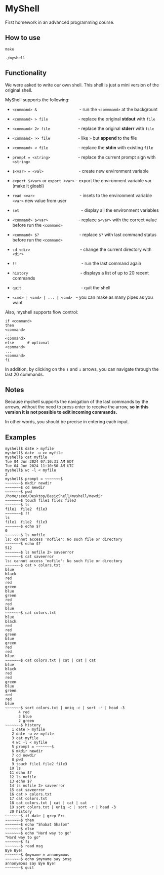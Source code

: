 # MyShell
First homework in an advanced programming course.

## How to use
```
make
```
```
./myshell
```

## Functionality

We were asked to write our own shell. This shell is just a mini version of the original shell.<br />

MyShell supports the following:<br />
* `<command> &`$~~~~~~~~~~~~~~~~~~~~~~~~~~~~~~~~~~$ - run the `<commmand>` at the backgrount
* `<command> > file`$~~~~~~~~~~~~~~~~~~~~~~~~~$- replace the original **stdout** with `file`
* `<command> 2> file`$~~~~~~~~~~~~~~~~~~~~~~~$- replace the original **stderr** with `file`
* `<command> >> file`$~~~~~~~~~~~~~~~~~~~~~~~$- like `>` but **append** to the file
* `<command> < file`$~~~~~~~~~~~~~~~~~~~~~~~~~$- replace the **stdin** with existing `file`
* `prompt = <string>`$~~~~~~~~~~~~~~~~~~~~~~~$- replace the current prompt sign with `<string>`
* `$<var> = <val>`$~~~~~~~~~~~~~~~~~~~~~~~~~~~~~$- create new environment variable
* `export $<var>` or `export <var>`$~$- export the environment variable var (make it gloabl)
* `read <var>`$~~~~~~~~~~~~~~~~~~~~~~~~~~~~~~~~~~~~~$- insets to the environment variable `<var>` new value from user
* `set`$~~~~~~~~~~~~~~~~~~~~~~~~~~~~~~~~~~~~~~~~~~~~~~~~~~~$- display all the environment variables 
* `<command> $<var>`$~~~~~~~~~~~~~~~~~~~~~~~~~$- replace `$<var>` with the correct value before run the `<command>`
* `<command> $?`$~~~~~~~~~~~~~~~~~~~~~~~~~~~~~~~~~$- replace `$?` with last command status before run the `<command>`
* `cd <dir>`$~~~~~~~~~~~~~~~~~~~~~~~~~~~~~~~~~~~~~~~~~$- change the current directory with `<dir>`
* `!!`$~~~~~~~~~~~~~~~~~~~~~~~~~~~~~~~~~~~~~~~~~~~~~~~~~~~~~$- run the last command again
* `history`$~~~~~~~~~~~~~~~~~~~~~~~~~~~~~~~~~~~~~~~~~~~$- displays a list of up to 20 recent commands
* `quit`$~~~~~~~~~~~~~~~~~~~~~~~~~~~~~~~~~~~~~~~~~~~~~~~~~$- quit the shell

* `<cmd> | <cmd> | ... | <cmd>`$~~~$- you can make as many pipes as you want

Also, myshell supports flow control:
```shell
if <command>
then
<command>
...
<command>
else      # optional
<command>
...
<command>
fi
```

In addition, by clicking on the <kbd>&uarr;</kbd> and <kbd>&darr;</kbd> arrows, you can navigate through the last 20 commands.

## Notes
Because myshell supports the navigation of the last commands by the arrows, without the need to press enter to receive the arrow, **so in this version it is not possible to edit incoming commands.**

In other words, you should be precise in entering each input.

## Examples
```
myshell$ date > myfile
myshell$ date -u >> myfile
myshell$ cat myfile
Tue 04 Jun 2024 07:10:31 AM EDT
Tue 04 Jun 2024 11:10:50 AM UTC
myshell$ wc -l < myfile
2
myshell$ prompt = ~~~~~~~$ 
~~~~~~~$ mkdir newdir
~~~~~~~$ cd newdir
~~~~~~~$ pwd
/home/seed/Desktop/BasicShell/myshell/newdir
~~~~~~~$ touch file1 file2 file3
~~~~~~~$ ls
file1  file2  file3
~~~~~~~$ !!
ls
file1  file2  file3
~~~~~~~$ echo $?
0
~~~~~~~$ ls nofile
ls: cannot access 'nofile': No such file or directory
~~~~~~~$ echo $?
512
~~~~~~~$ ls nofile 2> saveerror
~~~~~~~$ cat saveerror
ls: cannot access 'nofile': No such file or directory
~~~~~~~$ cat > colors.txt
blue
black
red
red
green
blue
green
red
red
blue
~~~~~~~$ cat colors.txt
blue
black
red
red
green
blue
green
red
red
blue
~~~~~~~$ cat colors.txt | cat | cat | cat
blue
black
red
red
green
blue
green
red
red
blue
~~~~~~~$ sort colors.txt | uniq -c | sort -r | head -3
      4 red
      3 blue
      2 green 
~~~~~~~$ history
   1 date > myfile
   2 date -u >> myfile
   3 cat myfile
   4 wc -l < myfile
   5 prompt = ~~~~~~~$
   6 mkdir newdir
   7 cd newdir
   8 pwd
   9 touch file1 file2 file3
  10 ls
  11 echo $?
  12 ls nofile
  13 echo $?
  14 ls nofile 2> saveerror
  15 cat saveerror
  16 cat > colors.txt
  17 cat colors.txt
  18 cat colors.txt | cat | cat | cat
  19 sort colors.txt | uniq -c | sort -r | head -3
  20 history
~~~~~~~$ if date | grep Fri
~~~~~~~$ then
~~~~~~~$ echo "Shabat Shalom"
~~~~~~~$ else
~~~~~~~$ echo "Hard way to go"
"Hard way to go"
~~~~~~~$ fi
~~~~~~~$ read msg
Bye Bye!
~~~~~~~$ $myname = annonymous
~~~~~~~$ echo $myname say $msg
annonymous say Bye Bye!
~~~~~~~$ quit
```
